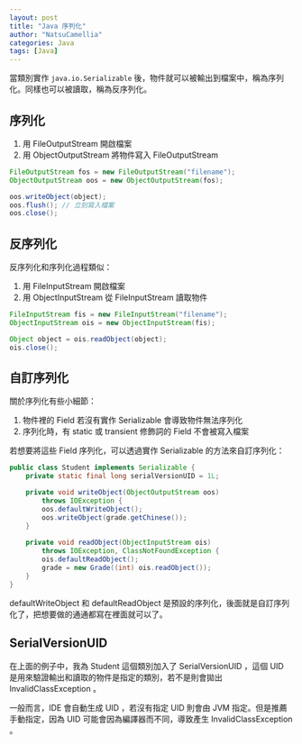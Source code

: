 ```yaml
---
layout: post
title: "Java 序列化"
author: "NatsuCamellia"
categories: Java
tags: [Java]
---
```


當類別實作 `java.io.Serializable` 後，物件就可以被輸出到檔案中，稱為序列化。同樣也可以被讀取，稱為反序列化。

## 序列化
1. 用 FileOutputStream 開啟檔案
2. 用 ObjectOutputStream 將物件寫入 FileOutputStream

``` Java
FileOutputStream fos = new FileOutputStream("filename");
ObjectOutputStream oos = new ObjectOutputStream(fos);

oos.writeObject(object);
oos.flush(); // 立刻寫入檔案
oos.close();
```

## 反序列化
反序列化和序列化過程類似：
1. 用 FileInputStream 開啟檔案
2. 用 ObjectInputStream 從 FileInputStream 讀取物件

``` Java
FileInputStream fis = new FileInputStream("filename");
ObjectInputStream ois = new ObjectInputStream(fis);

Object object = ois.readObject(object);
ois.close();
```

## 自訂序列化
關於序列化有些小細節：
1. 物件裡的 Field 若沒有實作 Serializable 會導致物件無法序列化
2. 序列化時，有 static 或 transient 修飾詞的 Field 不會被寫入檔案

若想要將這些 Field 序列化，可以透過實作 Serializable 的方法來自訂序列化：
``` Java
public class Student implements Serializable {
	private static final long serialVersionUID = 1L;

	private void writeObject(ObjectOutputStream oos) 
		throws IOException {
		oos.defaultWriteObject();
		oos.writeObject(grade.getChinese());
	}
	
	private void readObject(ObjectInputStream ois) 
		throws IOException, ClassNotFoundException {
		ois.defaultReadObject();
		grade = new Grade((int) ois.readObject());
	}
}
```

defaultWriteObject 和 defaultReadObject 是預設的序列化，後面就是自訂序列化了，把想要做的通通都寫在裡面就可以了。

## SerialVersionUID
在上面的例子中，我為 Student 這個類別加入了 SerialVersionUID ，這個 UID 是用來驗證輸出和讀取的物件是指定的類別，若不是則會拋出 InvalidClassException 。

一般而言，IDE 會自動生成 UID ，若沒有指定 UID 則會由 JVM 指定。但是推薦手動指定，因為 UID 可能會因為編譯器而不同，導致產生 InvalidClassException 。